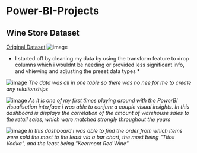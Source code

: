 # Power-BI-Projects

## Wine Store Dataset
[Original Dataset]()
![image](https://github.com/user-attachments/assets/c4364539-866b-4938-992a-4541458053c5)
* I started off by cleaning my data by using the transform feature to drop columns which i wouldnt be needing or provided less significant info, and vhiewing and adjusting the preset data types *

![image](https://github.com/user-attachments/assets/e65c3509-8bb9-45fb-b011-a88db86074bd)
*The data was all in one table so there was no nee for me to create any relationships*

![image](https://github.com/user-attachments/assets/770f7f04-9ec5-4531-9e6f-fd7f4e273d49)
*As it is one of my first times playing around with the PowerBI visualisation interface i was able to conjure a couple visual insights. In this dashboard is displays the correlation of the amount of warehouse sales to the retail sales, which were matched strongly throughout the years*

![image](https://github.com/user-attachments/assets/154bf814-7da0-400d-bbd5-2836633a9b5d)
*In this dashboard i was able to find the order from which items were sold the most to the least via a bar chart, the most being "Titos Vodka", and the least being "Keermont Red Wine"*

